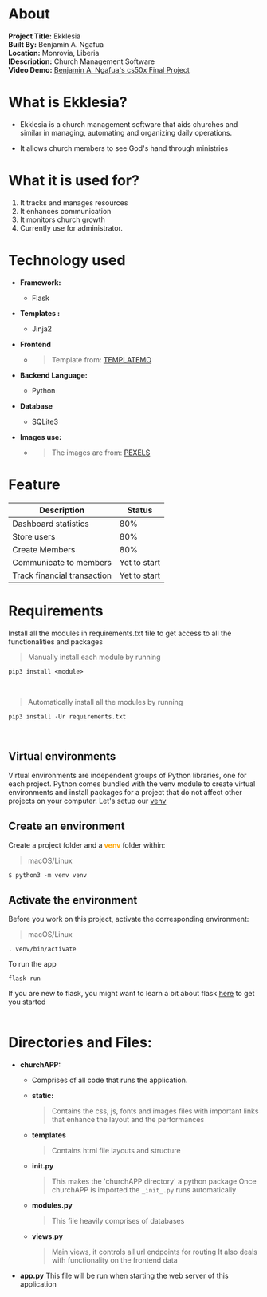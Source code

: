 # About
**Project Title:**   Ekklesia<br>
**Built By:**  Benjamin A. Ngafua<br>
**Location:** Monrovia, Liberia<br>
**IDescription:** Church Management Software<br>
**Video Demo:** [Benjamin A. Ngafua's cs50x Final Project](https://youtu.be/nzqE3m4DkJ8)

# What is Ekklesia?
- Ekklesia is a church management software that aids churches and similar in managing, automating and organizing daily operations.

- It allows church members to see God's hand through ministries

# What it is used for?
1. It tracks and manages resources
2. It enhances communication
3. It monitors church growth
4. Currently use for administrator.

# Technology used
- **Framework:**
    - Flask
    
- **Templates :**
    - Jinja2
- **Frontend**
    - >Template from: [TEMPLATEMO](https://themewagon.com/)

- **Backend Language:** 
    - Python
- **Database**
    - SQLite3
- **Images use:**
    - > The images are from: [PEXELS](https://www.pexels.com/)


# Feature
|Description |Status |
|---------|------|
|Dashboard statistics | 80%|
| Store users | 80% |
|Create Members | 80% |
|Communicate to members| Yet to start|
| Track financial transaction | Yet to start |

# Requirements
Install all the modules in requirements.txt file to get access to all the functionalities and packages

> Manually install each module by running
```
pip3 install <module>
```

<br>

> Automatically install all the modules by running

```
pip3 install -Ur requirements.txt
``` 

<br>

## Virtual environments
Virtual environments are independent groups of Python libraries, one for each project.
Python comes bundled with the venv module to create virtual environments and install packages for a project that do not affect other projects on your computer.
Let's setup our   [venv](https://docs.python.org/3/library/venv.html#module-venv)
<br>
## Create an environment
Create a project folder and a<b style="color: orange;"> venv </b> folder within: 

> macOS/Linux
```
$ python3 -m venv venv
```

## Activate the environment

Before you work on this project, activate the corresponding environment:

> macOS/Linux
```
. venv/bin/activate
```


To run the app
```
flask run
```


If you are new to flask, you might want to learn a bit about flask [here](https://flask.palletsprojects.com/en/2.2.x/quickstart/) to get you started
<br>
<br>

# Directories and Files:
- **churchAPP:**
    - Comprises of all code that runs the application.
    - **static:**
        > Contains the css, js, fonts and  images files with important 
        links that enhance the layout and the performances
    - **templates**
        > Contains html file layouts and structure
        
    - **__init__.py**
        > This makes the 'churchAPP directory' a python package
        > Once churchAPP is imported the ``_init_.py``  runs automatically
    - **modules.py** 
        > This file heavily comprises of databases
    - **views.py** 
        > Main views, it controls all url endpoints for routing
        > It also deals with functionality on the frontend data 
- **app.py**
    This file will be run when starting the web server of this application
    